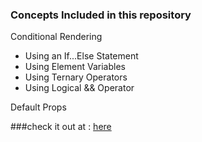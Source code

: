 ### Concepts Included in this repository

Conditional Rendering

- Using an If...Else Statement
- Using Element Variables
- Using Ternary Operators
- Using Logical && Operator

Default Props

###check it out at : [here](https://sukCondRend.ccbp.tech)
